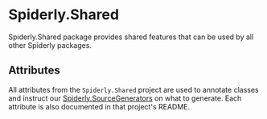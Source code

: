﻿
# Spiderly.Shared

Spiderly.Shared package provides shared features that can be used by all other Spiderly packages.

## Attributes

All attributes from the `Spiderly.Shared` project are used to annotate classes and instruct our [Spiderly.SourceGenerators](https://github.com/filiptrivan/spiderly/tree/main/Spiderly.SourceGenerators) on what to generate. Each attribute is also documented in that project's README.